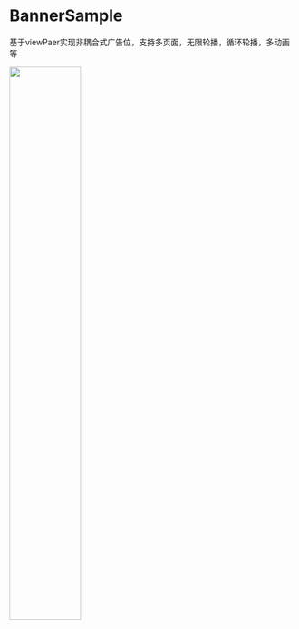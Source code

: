 # BannerSample
基于viewPaer实现非耦合式广告位，支持多页面，无限轮播，循环轮播，多动画等

<img src="https://img-blog.csdnimg.cn/20200107174948253.gif" width = 50% height = 50% />

